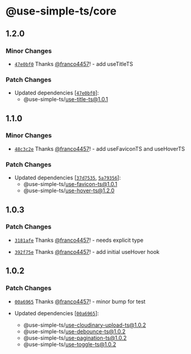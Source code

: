 # @use-simple-ts/core

## 1.2.0

### Minor Changes

- [`47e0bf0`](https://github.com/franco4457/use-simple-ts/commit/47e0bf0759c0d2f7ee0f761407b428e14fda376b) Thanks [@franco4457](https://github.com/franco4457)! - add useTitleTS

### Patch Changes

- Updated dependencies [[`47e0bf0`](https://github.com/franco4457/use-simple-ts/commit/47e0bf0759c0d2f7ee0f761407b428e14fda376b)]:
  - @use-simple-ts/use-title-ts@1.0.1

## 1.1.0

### Minor Changes

- [`48c3c2e`](https://github.com/franco4457/use-simple-ts/commit/48c3c2e3b8b69ec4cb8d9893a1b017aeae4367eb) Thanks [@franco4457](https://github.com/franco4457)! - add useFaviconTS and useHoverTS

### Patch Changes

- Updated dependencies [[`37d7535`](https://github.com/franco4457/use-simple-ts/commit/37d75351fe32d6ff485943e299d9d3d178d023ac), [`5a79356`](https://github.com/franco4457/use-simple-ts/commit/5a7935618aeadc84be73d365e22209b2022743af)]:
  - @use-simple-ts/use-favicon-ts@1.0.1
  - @use-simple-ts/use-hover-ts@1.2.0

## 1.0.3

### Patch Changes

- [`3181afe`](https://github.com/franco4457/use-simple-ts/commit/3181afedb6cd3673d20cfd79bb0166d87ceb2996) Thanks [@franco4457](https://github.com/franco4457)! - needs explicit type

- [`392f75e`](https://github.com/franco4457/use-simple-ts/commit/392f75e79c87b841887080a3a33e6557be4ef24a) Thanks [@franco4457](https://github.com/franco4457)! - add initial useHover hook

## 1.0.2

### Patch Changes

- [`00a6965`](https://github.com/franco4457/use-simple-ts/commit/00a69653b67b15c24d0b03e4f957d779ad49c163) Thanks [@franco4457](https://github.com/franco4457)! - minor bump for test

- Updated dependencies [[`00a6965`](https://github.com/franco4457/use-simple-ts/commit/00a69653b67b15c24d0b03e4f957d779ad49c163)]:
  - @use-simple-ts/use-cloudinary-upload-ts@1.0.2
  - @use-simple-ts/use-debounce-ts@1.0.2
  - @use-simple-ts/use-pagination-ts@1.0.2
  - @use-simple-ts/use-toggle-ts@1.0.2
